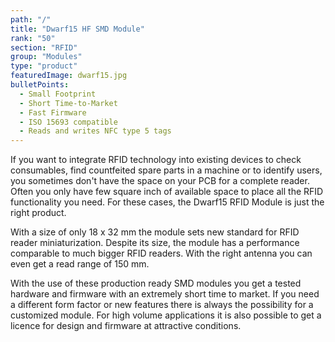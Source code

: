 ```yaml
---
path: "/"
title: "Dwarf15 HF SMD Module"
rank: "50"
section: "RFID"
group: "Modules"
type: "product"
featuredImage: dwarf15.jpg
bulletPoints:
  - Small Footprint
  - Short Time-to-Market
  - Fast Firmware
  - ISO 15693 compatible
  - Reads and writes NFC type 5 tags
---
```

If you want to integrate RFID technology into existing devices to check consumables, find countfeited spare parts in a machine or to identify users, you sometimes don't have the space on your PCB for a complete reader. Often you only have few square inch of available space to place all the RFID functionality you need. For these cases, the Dwarf15 RFID Module is just the right product.

With a size of only 18 x 32 mm the module sets new standard for RFID reader miniaturization. Despite its size, the module has a performance comparable to much bigger RFID readers. With the right antenna you can even get a read range of 150 mm.

With the use of these production ready SMD modules you get a tested hardware and firmware with an extremely short time to market. If you need a different form factor or new features there is always the possibility for a customized module. For high volume applications it is also possible to get a licence for design and firmware at attractive conditions.
